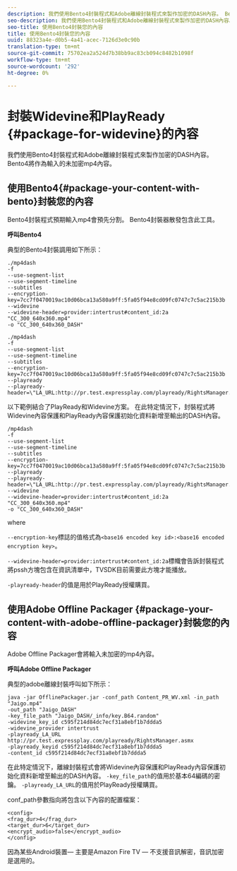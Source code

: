```yaml
---
description: 我們使用Bento4封裝程式和Adobe離線封裝程式來製作加密的DASH內容。 Bento4將作為輸入的未加密mp4內容。
seo-description: 我們使用Bento4封裝程式和Adobe離線封裝程式來製作加密的DASH內容。 Bento4將作為輸入的未加密mp4內容。
seo-title: 使用Bento4封裝您的內容
title: 使用Bento4封裝您的內容
uuid: 88323a4e-d0b5-4a41-acec-7126d3e0c90b
translation-type: tm+mt
source-git-commit: 75702ea2a524d7b38bb9ac83cb094c8482b1098f
workflow-type: tm+mt
source-wordcount: '292'
ht-degree: 0%

---
```



# 封裝Widevine和PlayReady {#package-for-widevine}的內容

我們使用Bento4封裝程式和Adobe離線封裝程式來製作加密的DASH內容。 Bento4將作為輸入的未加密mp4內容。

## 使用Bento4{#package-your-content-with-bento}封裝您的內容

Bento4封裝程式預期輸入mp4會預先分割。 Bento4封裝器散發包含此工具。

**呼叫Bento4**

典型的Bento4封裝調用如下所示：

```
./mp4dash
-f
--use-segment-list
--use-segment-timeline
--subtitles
--encryption-key=7cc7f0470019ac10d06bca13a580a9ff:5fa05f94e8cd09fc0747c7c5ac215b3b
--widevine
--widevine-header=provider:intertrust#content_id:2a "CC_300_640x360.mp4"
-o "CC_300_640x360_DASH"
```

```
./mp4dash
-f
--use-segment-list
--use-segment-timeline
--subtitles
--encryption-key=7cc7f0470019ac10d06bca13a580a9ff:5fa05f94e8cd09fc0747c7c5ac215b3b
--playready
--playready-header=\"LA_URL:http://pr.test.expressplay.com/playready/RightsManager.asmx\"
```

以下範例結合了PlayReady和Widevine方案。 在此特定情況下，封裝程式將Widevine內容保護和PlayReady內容保護初始化資料新增至輸出的DASH內容。

```
/mp4dash
-f
--use-segment-list
--use-segment-timeline
--subtitles
--encryption-key=7cc7f0470019ac10d06bca13a580a9ff:5fa05f94e8cd09fc0747c7c5ac215b3b
--playready
--playready-header=\"LA_URL:http://pr.test.expressplay.com/playready/RightsManager.asmx\"
--widevine
--widevine-header=provider:intertrust#content_id:2a "CC_300_640x360.mp4"
-o "CC_300_640x360_DASH"
```

where

`--encryption-key`標誌的值格式為`<base16 encoded key id>:<base16 encoded encryption key>`。

`--widevine-header=provider:intertrust#content_id:2a`標幟會告訴封裝程式將pssh方塊包含在資訊清單中，TVSDK目前需要此方塊才能播放。

`-playready-header`的值是用於PlayReady授權購買。

## 使用Adobe Offline Packager {#package-your-content-with-adobe-offline-packager}封裝您的內容

Adobe Offline Packager會將輸入未加密的mp4內容。

**呼叫Adobe Offline Packager**

典型的adobe離線封裝呼叫如下所示：

```
java -jar OfflinePackager.jar -conf_path Content_PR_WV.xml -in_path "Jaigo.mp4"
-out_path "Jaigo_DASH"
-key_file_path "Jaigo_DASH/_info/key.B64.random"
-widevine_key_id c595f214d84dc7ecf31a8ebf1b7ddda5
-widevine_provider intertrust
-playready_LA_URL
http://pr.test.expressplay.com/playready/RightsManager.asmx
-playready_keyid c595f214d84dc7ecf31a8ebf1b7ddda5
-content_id c595f214d84dc7ecf31a8ebf1b7ddda5
```

在此特定情況下，離線封裝程式會將Widevine內容保護和PlayReady內容保護初始化資料新增至輸出的DASH內容。 `-key_file_path`的值用於基本64編碼的密鑰。 `-playready_LA_URL`的值用於PlayReady授權購買。

conf_path參數指向將包含以下內容的配置檔案：

```
<config>
<frag_dur>4</frag_dur>
<target_dur>6</target_dur>
<encrypt_audio>false</encrypt_audio>
</config>
```

因為某些Android裝置— 主要是Amazon Fire TV — 不支援音訊解密，音訊加密是選用的。
